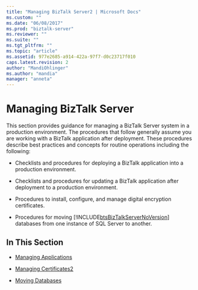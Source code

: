 ```yaml
---
title: "Managing BizTalk Server2 | Microsoft Docs"
ms.custom: ""
ms.date: "06/08/2017"
ms.prod: "biztalk-server"
ms.reviewer: ""
ms.suite: ""
ms.tgt_pltfrm: ""
ms.topic: "article"
ms.assetid: 977e2685-a914-422a-97f7-d0c23717f010
caps.latest.revision: 2
author: "MandiOhlinger"
ms.author: "mandia"
manager: "anneta"
---
```

# Managing BizTalk Server
This section provides guidance for managing a BizTalk Server system in a production environment. The procedures that follow generally assume you are working with a BizTalk application after deployment. These procedures describe best practices and concepts for routine operations including the following:  
  
- Checklists and procedures for deploying a BizTalk application into a production environment.  
  
- Checklists and procedures for updating a BizTalk application after deployment to a production environment.  
  
- Procedures to install, configure, and manage digital encryption certificates.  
  
- Procedures for moving [!INCLUDE[btsBizTalkServerNoVersion](../includes/btsbiztalkservernoversion-md.md)] databases from one instance of SQL Server to another.  
  
## In This Section  
  
-   [Managing Applications](../technical-guides/managing-applications.md)  
  
-   [Managing Certificates2](../technical-guides/managing-certificates2.md)  
  
-   [Moving Databases](../technical-guides/moving-databases.md)
